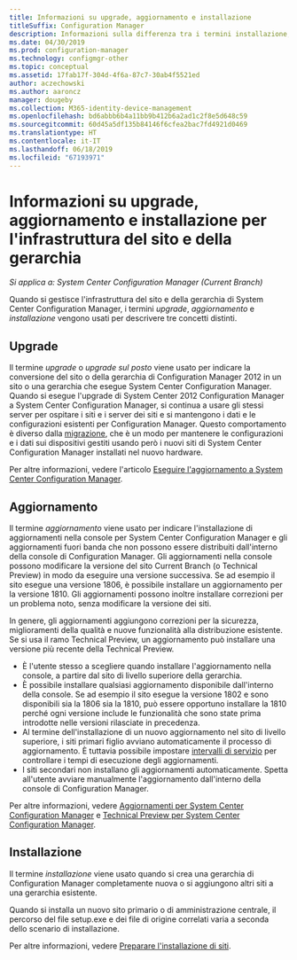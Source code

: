 ```yaml
---
title: Informazioni su upgrade, aggiornamento e installazione
titleSuffix: Configuration Manager
description: Informazioni sulla differenza tra i termini installazione, aggiornamento e upgrade per la gestione dell'infrastruttura di Configuration Manager.
ms.date: 04/30/2019
ms.prod: configuration-manager
ms.technology: configmgr-other
ms.topic: conceptual
ms.assetid: 17fab17f-304d-4f6a-87c7-30ab4f5521ed
author: aczechowski
ms.author: aaroncz
manager: dougeby
ms.collection: M365-identity-device-management
ms.openlocfilehash: bd6abbb6b4a11bb9b412b6a2ad1c2f8e5d648c59
ms.sourcegitcommit: 60d45a5df135b84146f6cfea2bac7fd4921d0469
ms.translationtype: HT
ms.contentlocale: it-IT
ms.lasthandoff: 06/18/2019
ms.locfileid: "67193971"
---
```

# <a name="about-upgrade-update-and-install-for-site-and-hierarchy-infrastructure"></a>Informazioni su upgrade, aggiornamento e installazione per l'infrastruttura del sito e della gerarchia

*Si applica a: System Center Configuration Manager (Current Branch)*


Quando si gestisce l'infrastruttura del sito e della gerarchia di System Center Configuration Manager, i termini *upgrade*, *aggiornamento* e *installazione* vengono usati per descrivere tre concetti distinti.

## <a name="upgrade"></a>Upgrade
Il termine *upgrade* o *upgrade sul posto* viene usato per indicare la conversione del sito o della gerarchia di Configuration Manager 2012 in un sito o una gerarchia che esegue System Center Configuration Manager.
Quando si esegue l'upgrade di System Center 2012 Configuration Manager a System Center Configuration Manager, si continua a usare gli stessi server per ospitare i siti e i server dei siti e si mantengono i dati e le configurazioni esistenti per Configuration Manager.  Questo comportamento è diverso dalla [migrazione](/sccm/core/migration/migrate-data-between-hierarchies), che è un modo per mantenere le configurazioni e i dati sui dispositivi gestiti usando però i nuovi siti di System Center Configuration Manager installati nel nuovo hardware.

Per altre informazioni, vedere l'articolo [Eseguire l'aggiornamento a System Center Configuration Manager](/sccm/core/servers/deploy/install/upgrade-to-configuration-manager).



## <a name="update"></a>Aggiornamento
Il termine *aggiornamento* viene usato per indicare l'installazione di aggiornamenti nella console per System Center Configuration Manager e gli aggiornamenti fuori banda che non possono essere distribuiti dall'interno della console di Configuration Manager. Gli aggiornamenti nella console possono modificare la versione del sito Current Branch (o Technical Preview) in modo da eseguire una versione successiva. Se ad esempio il sito esegue una versione 1806, è possibile installare un aggiornamento per la versione 1810. Gli aggiornamenti possono inoltre installare correzioni per un problema noto, senza modificare la versione dei siti.      

In genere, gli aggiornamenti aggiungono correzioni per la sicurezza, miglioramenti della qualità e nuove funzionalità alla distribuzione esistente. Se si usa il ramo Technical Preview, un aggiornamento può installare una versione più recente della Technical Preview.
-   È l'utente stesso a scegliere quando installare l'aggiornamento nella console, a partire dal sito di livello superiore della gerarchia.
- È possibile installare qualsiasi aggiornamento disponibile dall'interno della console. Se ad esempio il sito esegue la versione 1802 e sono disponibili sia la 1806 sia la 1810, può essere opportuno installare la 1810 perché ogni versione include le funzionalità che sono state prima introdotte nelle versioni rilasciate in precedenza.
- Al termine dell'installazione di un nuovo aggiornamento nel sito di livello superiore, i siti primari figlio avviano automaticamente il processo di aggiornamento. È tuttavia possibile impostare [intervalli di servizio](/sccm/core/servers/manage/service-windows) per controllare i tempi di esecuzione degli aggiornamenti.
- I siti secondari non installano gli aggiornamenti automaticamente. Spetta all'utente avviare manualmente l'aggiornamento dall'interno della console di Configuration Manager.

Per altre informazioni, vedere [Aggiornamenti per System Center Configuration Manager](/sccm/core/servers/manage/updates) e [Technical Preview per System Center Configuration Manager](/sccm/core/get-started/technical-preview).



## <a name="install"></a>Installazione
Il termine *installazione* viene usato quando si crea una gerarchia di Configuration Manager completamente nuova o si aggiungono altri siti a una gerarchia esistente.  

Quando si installa un nuovo sito primario o di amministrazione centrale, il percorso del file setup.exe e dei file di origine correlati varia a seconda dello scenario di installazione.

Per altre informazioni, vedere [Preparare l'installazione di siti](/sccm/core/servers/deploy/install/prepare-to-install-sites).
